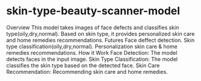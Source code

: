 # skin-type-beauty-scanner-model
Overview
   This model takes images of face defects and classifies skin type(oily,dry,normal).
   Based on skin type, it provides personalized skin care and home remedies recommendations.
Futures
   Face deffect detection.
   Skin type classification(oily,dry,normal).
   Personalization skin care & home remedies recommendations.
How it Work
   Face Detection: The model detects faces in the input image.
   Skin Type Classification: The model classifies the skin type based on the detected face.
   Skin Care Recommendation: Recommending skin care and home remedies.
